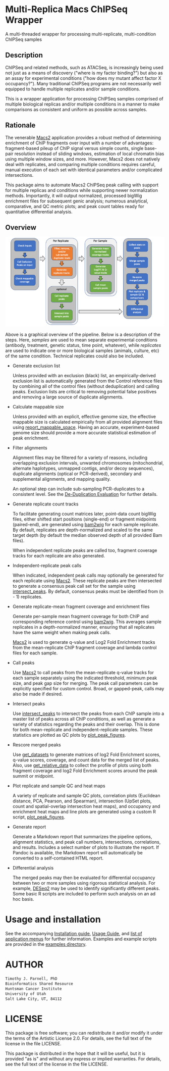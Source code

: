 # Multi-Replica Macs ChIPSeq Wrapper

A multi-threaded wrapper for processing multi-replicate, multi-condition ChIPSeq samples

## Description

ChIPSeq and related methods, such as ATACSeq, is increasingly being used not just as 
a means of discovery ("where is my factor binding?") but also as an assay for experimental 
conditions ("how does my mutant affect factor X occupancy?"). Many traditional ChIPSeq 
programs are not necessarily well equipped to handle multiple replicates and/or sample 
conditions.

This is a wrapper application for processing ChIPSeq samples 
comprised of multiple biological replicas and/or multiple conditions in a manner to 
make comparisons as consistent and uniform as possible across samples. 

## Rationale

The venerable [Macs2](https://pypi.org/project/MACS2/) application provides a robust
method of determining enrichment of ChIP fragments over input with a number of
advantages: fragment-based pileup of ChIP signal versus simple counts, single
base-pair resolution instead of sliding windows, estimation of local chromatin bias
using multiple window sizes, and more. However, Macs2 does not natively deal with
replicates, and comparing multiple conditions requires careful, manual execution 
of each set with identical parameters and/or complicated intersections. 

This package aims to automate Macs2 ChIPSeq peak calling with support for multiple 
replicas and conditions while supporting newer normalization methods. Importantly, it 
will output normalized, processed bigWig enrichment files for subsequent genic analysis; 
numerous analytical, comparative, and QC metric plots; and peak count tables ready for 
quantitative differential analysis.

## Overview

![Overview](MultiRepMacsChIPSeq.png)

Above is a graphical overview of the pipeline. Below is a description of the steps.
Here, _samples_ are used to mean separate experimental conditions (antibody,
treatment, genetic status, time point, whatever), while _replicates_ are used to
indicate one or more biological samples (animals, culture, etc) of the same
condition. Technical replicates could also be included.

- Generate exclusion list

    Unless provided with an exclusion (black) list, an empirically-derived exclusion 
    list is automatically generated from the Control reference files by combining all 
    of the control files (without deduplication) and calling peaks. Exclusion lists 
    are critical to removing potential false positives and removing a large source of 
    duplicate alignments.

- Calculate mappable size

    Unless provided with an explicit, effective genome size, the effective mappable 
    size is calculated empirically from all provided alignment files using 
    [report_mappable_space](applications.md#report_mappable_spacepl). Having an 
    accurate, experiment-based genome size should provide a more accurate statistical 
    estimation of peak enrichment.

- Filter alignments

	Alignment files may be filtered for a variety of reasons, including overlapping 
	exclusion intervals, unwanted chromosomes (mitochondrial, alternate haplotypes, 
	unmapped contigs, and/or decoy sequences), duplicate alignments (optical or 
	PCR-derived), secondary and supplemental alignments, and mapping quality. 
	
	An optional step can include sub-sampling PCR-duplicates to a consistent level. 
	See the [De-Duplication Evaluation](DeDuplicationEvaluation/ReadMe.md) for 
	further details.
    
- Generate replicate count tracks 

    To facilitate generating count matrices later, point-data count bigWig files,
    either shifted start positions (single-end) or fragment midpoints (paired-end),
    are generated using [bam2wig](https://metacpan.org/pod/bam2wig.pl) for each
    sample replicate. By default, replicates are depth-normalized and scaled to the
    same target depth (by default the median observed depth of all provided Bam files). 
    
    When independent replicate peaks are called too, fragment coverage tracks for
    each replicate are also generated.
    
- Independent-replicate peak calls

    When indicated, independent peak calls may optionally be generated for each 
    replicate using [Macs2](https://pypi.org/project/MACS2/). These replicate peaks 
    are then intersected to generate a consensus peak call set for the sample using 
    [intersect_peaks](applications.md#intersect_peakspl). By default, consensus 
    peaks must be identified from (n - 1) replicates.

- Generate replicate-mean fragment coverage and enrichment files

    Generate per-sample mean fragment coverage for both ChIP and corresponding 
    reference control using [bam2wig](https://metacpan.org/pod/bam2wig.pl). This 
    averages sample replicates in a depth-normalized manner, ensuring that all 
    replicates have the same weight when making peak calls.

    [Macs2](https://pypi.org/project/MACS2/) is used to generate q-value and Log2 Fold
    Enrichment tracks from the mean-replicate ChIP fragment coverage and lambda 
    control files for each sample.

- Call peaks

    Use [Macs2](https://pypi.org/project/MACS2/) to call peaks from the mean-replicate
    q-value tracks for each sample separately using the indicated threshold, minimum
    peak size, and peak gap size for merging. The peak call parameters can be
    explicitly specified for custom control. Broad, or gapped-peak, calls may also be
    made if desired.

- Intersect peaks

    Use [intersect_peaks](applications.md#intersect_peakspl) to intersect the peaks
    from each ChIP sample into a master list of peaks across all ChIP conditions,
    as well as generate a variety of statistics regarding the peaks and their
    overlap. This is done for both mean-replicate and independent-replicate samples. 
    These statistics are plotted as QC plots by 
    [plot_peak_figures](applications.md#plot_peak_figuresr).

- Rescore merged peaks

    Use [get_datasets](https://metacpan.org/pod/get_datasets.pl) to generate matrices
    of log2 Fold Enrichment scores, q-value scores, coverage, and count data for the
    merged list of peaks. Also, use
    [get_relative_data](https://metacpan.org/pod/get_relative_data.pl) to collect the
    profile of plots using both fragment coverage and log2 Fold Enrichment scores 
    around the peak summit or midpoint.

- Plot replicate and sample QC and heat maps

    A variety of replicate and sample QC plots, correlation plots (Euclidean
    distance, PCA, Pearson, and Spearman), intersection (UpSet plots, count and 
    spatial-overlap intersection heat maps), and occupancy and enrichment heat maps
    and line plots are generated using a custom R script,
    [plot_peak_figures](applications.md#plot_peak_figuresr).

- Generate report

	Generate a Markdown report that summarizes the pipeline options, alignment
	statistics, and peak call numbers, intersections, correlations, and results.
	Includes a select number of plots to illustrate the report. If Pandoc is
	available, the Markdown report will automatically be converted to a
	self-contained HTML report.

- Differential analysis

    The merged peaks may then be evaluated for differential occupancy between two or
    more samples using rigorous statistical analysis. For example,
    [DESeq2](https://bioconductor.org/packages/DESeq2/) may be used to identify
    significantly different peaks. Some basic R scripts are included to perform such
    analysis on an ad hoc basis.

# Usage and installation

See the accompanying [Installation guide](INSTALL.md), [Usage Guide](Usage.md), and 
[list of application menus](applications.md) for further information. Examples and 
example scripts are provided in the [examples directory](examples/Readme.md).

# AUTHOR

    Timothy J. Parnell, PhD
    Bioinformatics Shared Resource
    Huntsman Cancer Institute
    University of Utah
    Salt Lake City, UT, 84112

# LICENSE

This package is free software; you can redistribute it and/or modify
it under the terms of the Artistic License 2.0. For details, see the
full text of the license in the file LICENSE.

This package is distributed in the hope that it will be useful, but it
is provided "as is" and without any express or implied warranties. For
details, see the full text of the license in the file LICENSE.
